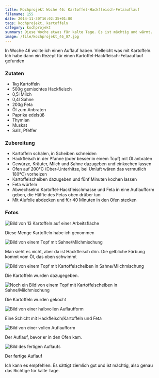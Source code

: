 ```yaml
---
title: Kochprojekt Woche 46: Kartoffel-Hackfleisch-Fetaauflauf
filename: 155
date: 2014-11-30T16:02:35+01:00
tags: kochprojekt, kartoffeln
category: kochprojekt
summary: Diese Woche etwas für kalte Tage. Es ist mächtig und wärmt.
image: /file/kochprojekt_46_07.jpg
---
```

In Woche 46 wollte ich einen Auflauf haben. Vielleicht was mit Kartoffeln. Ich habe dann ein Rezept für einen Kartoffel-Hackfleisch-Fetaauflauf gefunden

### Zutaten

- 1kg Kartoffeln
- 500g gemischtes Hackfleisch
- 0,5l Milch
- 0,4l Sahne
- 200g Feta
- Öl zum Anbraten
- Paprika edelsüß
- Thymian
- Muskat
- Salz, Pfeffer

### Zubereitung

- Kartoffeln schälen, in Scheiben schneiden
- Hackfleisch in der Pfanne (oder besser in einem Topf) mit Öl anbraten
- Gewürze, Kräuter, Milch und Sahne dazugeben und einkochen lassen
- Ofen auf 200°C (Ober-Unterhitze, bei Umluft wären das vermutlich 180°C) vorheizen
- Kartoffelscheiben dazugeben und fünf Minuten kochen lassen
- Feta würfeln
- Abwechselnd Kartoffel-Hackfleischmasse und Feta in eine Auflaufform geben, die Hälfte des Fetas oben drüber tun
- Mit Alufolie abdecken und für 40 Minuten in den Ofen stecken

### Fotos

![Bild von 13 Kartoffeln auf einer Arbeitsfläche](/file/kochprojekt_46_01.jpg)

Diese Menge Kartoffeln habe ich genommen

![Bild von einem Topf mit Sahne/Milchmischung](/file/kochprojekt_46_02.jpg)

Man sieht es nicht, aber da ist Hackfleisch drin. Die gelbliche Färbung kommt vom Öl, das oben schwimmt

![Bild von einem Topf mit Kartoffelscheiben in Sahne/Milchmischung](/file/kochprojekt_46_03.jpg)

Die Kartoffeln wurden dazugegeben.

![Noch ein Bild von einem Topf mit Kartoffelscheiben in Sahne/Milchmischung](/file/kochprojekt_46_04.jpg)

Die Kartoffeln wurden gekocht

![Bild von einer halbvollen Auflaufform](/file/kochprojekt_46_05.jpg)

Eine Schicht mit Hackfleisch/Kartoffeln und Feta

![Bild von einer vollen Auflaufform](/file/kochprojekt_46_06.jpg)

Der Auflauf, bevor er in den Ofen kam.

![Bild des fertigen Auflaufs](/file/kochprojekt_46_07.jpg)

Der fertige Auflauf

Ich kann es empfehlen. Es sättigt ziemlich gut und ist mächtig, also genau das Richtige für kalte Tage.
